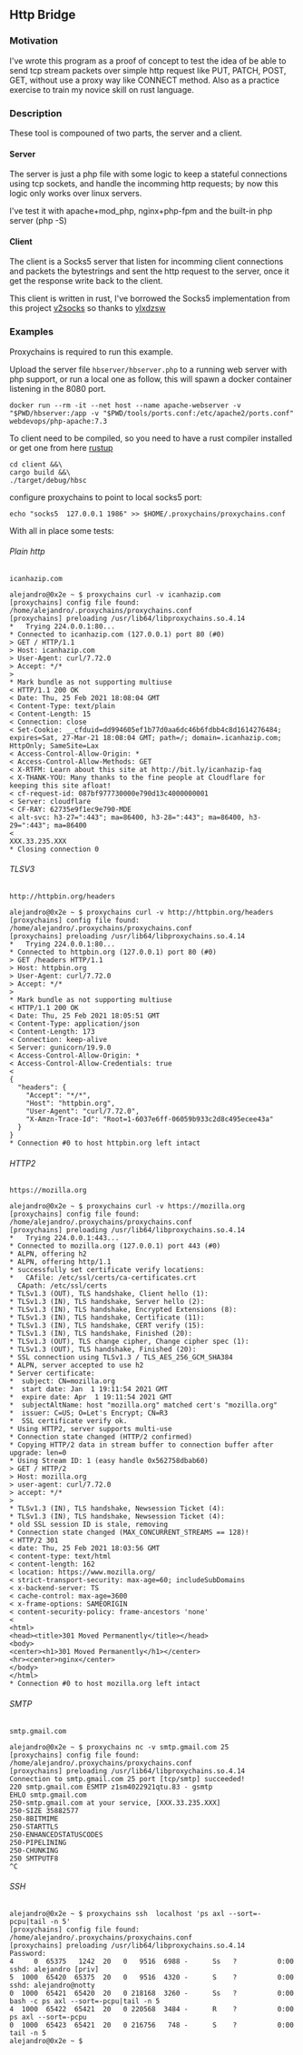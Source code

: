 
## Http Bridge

### Motivation

I've wrote this program as a proof of concept to test the idea of be able to send tcp stream packets over simple http request like PUT, PATCH, POST, GET, without use a proxy way like CONNECT method. Also as a practice exercise to train my novice skill on rust language.

### Description

These tool is compouned of two parts, the server and a client.

#### Server

The server is just a php file with some logic to keep a stateful connections using tcp sockets, and handle the incomming http requests; by now this logic only works over linux servers.

I've test it with apache+mod_php, nginx+php-fpm and the built-in php server (php -S)

#### Client

The client is a Socks5 server that listen for incomming client connections and packets the bytestrings and sent the http request to the server, once it get the response write back to the client.

This client is written in rust, I've borrowed the Socks5 implementation from this project [v2socks](https://github.com/ylxdzsw/v2socks) so thanks to [ylxdzsw](https://github.com/ylxdzsw)


### Examples

Proxychains is required to run this example.

Upload the server file `hbserver/hbserver.php` to a running web server with php support, or run a local one as follow, this will spawn a docker container listening in the 8080 port.

```
docker run --rm -it --net host --name apache-webserver -v "$PWD/hbserver:/app -v "$PWD/tools/ports.conf:/etc/apache2/ports.conf"  webdevops/php-apache:7.3
```

To client need to be compiled, so you need to have a rust compiler installed or get one from here [rustup](https://rustup.rs/)

```
cd client &&\
cargo build &&\
./target/debug/hbsc
```

configure proxychains to point to local socks5 port:
```
echo "socks5  127.0.0.1 1986" >> $HOME/.proxychains/proxychains.conf
```

With all in place some tests:

###### Plain http

`icanhazip.com`
```
alejandro@0x2e ~ $ proxychains curl -v icanhazip.com
[proxychains] config file found: /home/alejandro/.proxychains/proxychains.conf
[proxychains] preloading /usr/lib64/libproxychains.so.4.14
*   Trying 224.0.0.1:80...
* Connected to icanhazip.com (127.0.0.1) port 80 (#0)
> GET / HTTP/1.1
> Host: icanhazip.com
> User-Agent: curl/7.72.0
> Accept: */*
> 
* Mark bundle as not supporting multiuse
< HTTP/1.1 200 OK
< Date: Thu, 25 Feb 2021 18:08:04 GMT
< Content-Type: text/plain
< Content-Length: 15
< Connection: close
< Set-Cookie: __cfduid=dd994605ef1b77d0aa6dc46b6fdbb4c8d1614276484; expires=Sat, 27-Mar-21 18:08:04 GMT; path=/; domain=.icanhazip.com; HttpOnly; SameSite=Lax
< Access-Control-Allow-Origin: *
< Access-Control-Allow-Methods: GET
< X-RTFM: Learn about this site at http://bit.ly/icanhazip-faq
< X-THANK-YOU: Many thanks to the fine people at Cloudflare for keeping this site afloat!
< cf-request-id: 087bf977730000e790d13c4000000001
< Server: cloudflare
< CF-RAY: 62735e9f1ec9e790-MDE
< alt-svc: h3-27=":443"; ma=86400, h3-28=":443"; ma=86400, h3-29=":443"; ma=86400
< 
XXX.33.235.XXX
* Closing connection 0
```

###### TLSV3

`http://httpbin.org/headers`
```
alejandro@0x2e ~ $ proxychains curl -v http://httpbin.org/headers
[proxychains] config file found: /home/alejandro/.proxychains/proxychains.conf
[proxychains] preloading /usr/lib64/libproxychains.so.4.14
*   Trying 224.0.0.1:80...
* Connected to httpbin.org (127.0.0.1) port 80 (#0)
> GET /headers HTTP/1.1
> Host: httpbin.org
> User-Agent: curl/7.72.0
> Accept: */*
> 
* Mark bundle as not supporting multiuse
< HTTP/1.1 200 OK
< Date: Thu, 25 Feb 2021 18:05:51 GMT
< Content-Type: application/json
< Content-Length: 173
< Connection: keep-alive
< Server: gunicorn/19.9.0
< Access-Control-Allow-Origin: *
< Access-Control-Allow-Credentials: true
< 
{
  "headers": {
    "Accept": "*/*", 
    "Host": "httpbin.org", 
    "User-Agent": "curl/7.72.0", 
    "X-Amzn-Trace-Id": "Root=1-6037e6ff-06059b933c2d8c495ecee43a"
  }
}
* Connection #0 to host httpbin.org left intact
```

###### HTTP2

`https://mozilla.org`
```
alejandro@0x2e ~ $ proxychains curl -v https://mozilla.org
[proxychains] config file found: /home/alejandro/.proxychains/proxychains.conf
[proxychains] preloading /usr/lib64/libproxychains.so.4.14
*   Trying 224.0.0.1:443...
* Connected to mozilla.org (127.0.0.1) port 443 (#0)
* ALPN, offering h2
* ALPN, offering http/1.1
* successfully set certificate verify locations:
*   CAfile: /etc/ssl/certs/ca-certificates.crt
  CApath: /etc/ssl/certs
* TLSv1.3 (OUT), TLS handshake, Client hello (1):
* TLSv1.3 (IN), TLS handshake, Server hello (2):
* TLSv1.3 (IN), TLS handshake, Encrypted Extensions (8):
* TLSv1.3 (IN), TLS handshake, Certificate (11):
* TLSv1.3 (IN), TLS handshake, CERT verify (15):
* TLSv1.3 (IN), TLS handshake, Finished (20):
* TLSv1.3 (OUT), TLS change cipher, Change cipher spec (1):
* TLSv1.3 (OUT), TLS handshake, Finished (20):
* SSL connection using TLSv1.3 / TLS_AES_256_GCM_SHA384
* ALPN, server accepted to use h2
* Server certificate:
*  subject: CN=mozilla.org
*  start date: Jan  1 19:11:54 2021 GMT
*  expire date: Apr  1 19:11:54 2021 GMT
*  subjectAltName: host "mozilla.org" matched cert's "mozilla.org"
*  issuer: C=US; O=Let's Encrypt; CN=R3
*  SSL certificate verify ok.
* Using HTTP2, server supports multi-use
* Connection state changed (HTTP/2 confirmed)
* Copying HTTP/2 data in stream buffer to connection buffer after upgrade: len=0
* Using Stream ID: 1 (easy handle 0x562758dbab60)
> GET / HTTP/2
> Host: mozilla.org
> user-agent: curl/7.72.0
> accept: */*
> 
* TLSv1.3 (IN), TLS handshake, Newsession Ticket (4):
* TLSv1.3 (IN), TLS handshake, Newsession Ticket (4):
* old SSL session ID is stale, removing
* Connection state changed (MAX_CONCURRENT_STREAMS == 128)!
< HTTP/2 301 
< date: Thu, 25 Feb 2021 18:03:56 GMT
< content-type: text/html
< content-length: 162
< location: https://www.mozilla.org/
< strict-transport-security: max-age=60; includeSubDomains
< x-backend-server: TS
< cache-control: max-age=3600
< x-frame-options: SAMEORIGIN
< content-security-policy: frame-ancestors 'none'
< 
<html>
<head><title>301 Moved Permanently</title></head>
<body>
<center><h1>301 Moved Permanently</h1></center>
<hr><center>nginx</center>
</body>
</html>
* Connection #0 to host mozilla.org left intact
```

###### SMTP

`smtp.gmail.com`

```
alejandro@0x2e ~ $ proxychains nc -v smtp.gmail.com 25
[proxychains] config file found: /home/alejandro/.proxychains/proxychains.conf
[proxychains] preloading /usr/lib64/libproxychains.so.4.14
Connection to smtp.gmail.com 25 port [tcp/smtp] succeeded!
220 smtp.gmail.com ESMTP z1sm4022921qtu.83 - gsmtp
EHLO smtp.gmail.com
250-smtp.gmail.com at your service, [XXX.33.235.XXX]
250-SIZE 35882577
250-8BITMIME
250-STARTTLS
250-ENHANCEDSTATUSCODES
250-PIPELINING
250-CHUNKING
250 SMTPUTF8
^C
```

###### SSH

```
alejandro@0x2e ~ $ proxychains ssh  localhost 'ps axl --sort=-pcpu|tail -n 5'
[proxychains] config file found: /home/alejandro/.proxychains/proxychains.conf
[proxychains] preloading /usr/lib64/libproxychains.so.4.14
Password: 
4     0  65375   1242  20   0   9516  6988 -      Ss   ?          0:00 sshd: alejandro [priv]
5  1000  65420  65375  20   0   9516  4320 -      S    ?          0:00 sshd: alejandro@notty
0  1000  65421  65420  20   0 218168  3260 -      Ss   ?          0:00 bash -c ps axl --sort=-pcpu|tail -n 5
4  1000  65422  65421  20   0 220568  3484 -      R    ?          0:00 ps axl --sort=-pcpu
0  1000  65423  65421  20   0 216756   748 -      S    ?          0:00 tail -n 5
alejandro@0x2e ~ $ 

```